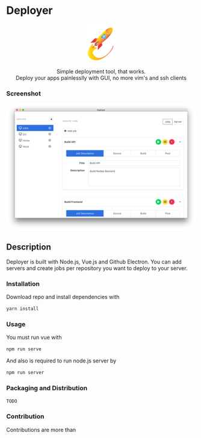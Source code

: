 # Deployer
<p align="center">
    <img src="./icon.png" width="100">
</p>
<p align="center">
Simple deployment tool, that works. <br />
Deploy your apps painlesslly with GUI, no more vim's and ssh clients
</p>


### Screenshot

![alt text](./screenshots/demo.png)


## Description
Deployer is built with Node.js, Vue.js and Github Electron. You can add servers and create jobs per repository you want to deploy to your server. 


### Installation
Download repo and install dependencies with

```bash
yarn install
```

### Usage
You must run vue with
```bash
npm run serve
```
And also is required to run node.js server by
```bash
npm run server
```

### Packaging and Distribution
    TODO


### Contribution
Contributions are more than